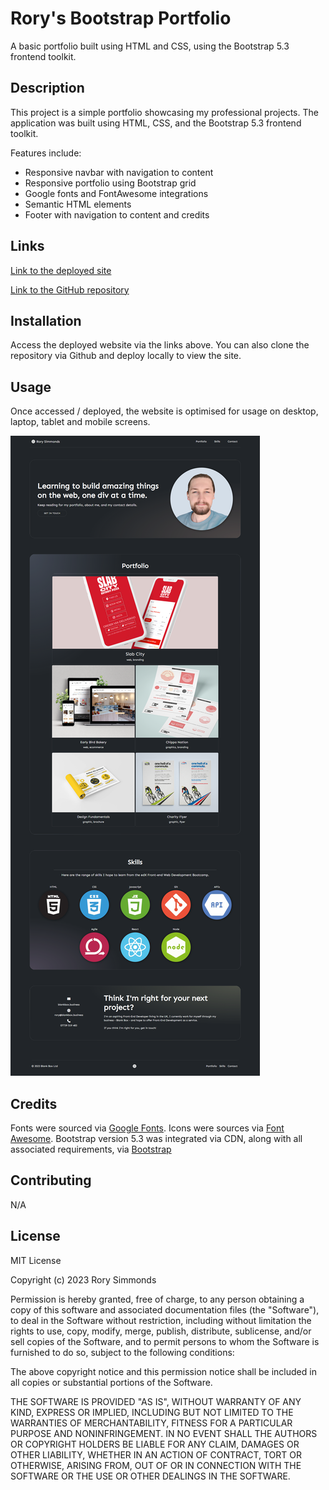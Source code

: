 
# Rory's Bootstrap Portfolio

A basic portfolio built using HTML and CSS, using the Bootstrap 5.3 frontend toolkit.

## Description

This project is a simple portfolio showcasing my professional projects. The application was built using HTML, CSS, and the Bootstrap 5.3 frontend toolkit.

Features include:
* Responsive navbar with navigation to content
* Responsive portfolio using Bootstrap grid
* Google fonts and FontAwesome integrations
* Semantic HTML elements
* Footer with navigation to content and credits

## Links

[Link to the deployed site](https://uberponky.github.io/rory-simmonds-bootstrap-portfolio/)

[Link to the GitHub repository](https://github.com/uberponky/rory-simmonds-bootstrap-portfolio)

## Installation

Access the deployed website via the links above. You can also clone the repository via Github and deploy locally to view the site.

## Usage

Once accessed / deployed, the website is optimised for usage on desktop, laptop, tablet and mobile screens.

![site preview](./images/rory-bootstrap-portfolio-preview.png)

## Credits

Fonts were sourced via [Google Fonts](https://fonts.google.com/).
Icons were sources via [Font Awesome](https://fontawesome.com/).
Bootstrap version 5.3 was integrated via CDN, along with all associated requirements, via [Bootstrap](https://getbootstrap.com/docs/5.3/getting-started/introduction/)


## Contributing

N/A

## License

MIT License

Copyright (c) 2023 Rory Simmonds

Permission is hereby granted, free of charge, to any person obtaining a copy
of this software and associated documentation files (the "Software"), to deal
in the Software without restriction, including without limitation the rights
to use, copy, modify, merge, publish, distribute, sublicense, and/or sell
copies of the Software, and to permit persons to whom the Software is
furnished to do so, subject to the following conditions:

The above copyright notice and this permission notice shall be included in all
copies or substantial portions of the Software.

THE SOFTWARE IS PROVIDED "AS IS", WITHOUT WARRANTY OF ANY KIND, EXPRESS OR
IMPLIED, INCLUDING BUT NOT LIMITED TO THE WARRANTIES OF MERCHANTABILITY,
FITNESS FOR A PARTICULAR PURPOSE AND NONINFRINGEMENT. IN NO EVENT SHALL THE
AUTHORS OR COPYRIGHT HOLDERS BE LIABLE FOR ANY CLAIM, DAMAGES OR OTHER
LIABILITY, WHETHER IN AN ACTION OF CONTRACT, TORT OR OTHERWISE, ARISING FROM,
OUT OF OR IN CONNECTION WITH THE SOFTWARE OR THE USE OR OTHER DEALINGS IN THE
SOFTWARE.